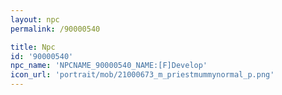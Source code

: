 ```yaml
---
layout: npc
permalink: /90000540

title: Npc
id: '90000540'
npc_name: 'NPCNAME_90000540_NAME:[F]Develop'
icon_url: 'portrait/mob/21000673_m_priestmummynormal_p.png'
---
```

